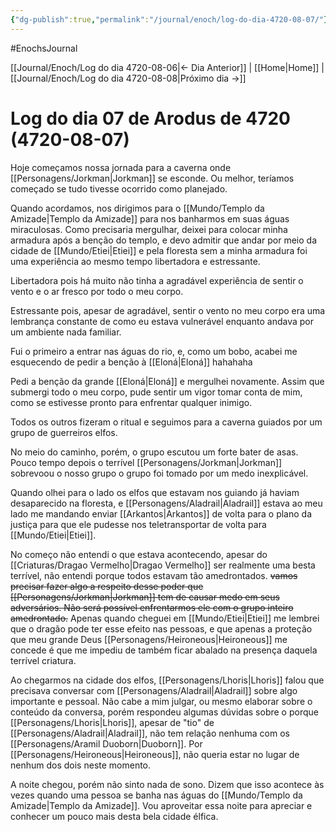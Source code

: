 ```yaml
---
{"dg-publish":true,"permalink":"/journal/enoch/log-do-dia-4720-08-07/"}
---
```


#EnochsJournal 

[[Journal/Enoch/Log do dia 4720-08-06\|<- Dia Anterior]] | [[Home\|Home]] | [[Journal/Enoch/Log do dia 4720-08-08\|Próximo dia ->]]

# Log do dia 07 de Arodus de 4720 (4720-08-07)
Hoje começamos nossa jornada para a caverna onde [[Personagens/Jorkman\|Jorkman]] se esconde. Ou melhor, teríamos começado se tudo tivesse ocorrido como planejado.

Quando acordamos, nos dirigimos para o [[Mundo/Templo da Amizade\|Templo da Amizade]] para nos banharmos em suas águas miraculosas. Como precisaria mergulhar, deixei para colocar minha armadura após a benção do templo, e devo admitir que andar por meio da cidade de [[Mundo/Etiei\|Etiei]] e pela floresta sem a minha armadura foi uma experiência ao mesmo tempo libertadora e estressante.

Libertadora pois há muito não tinha a agradável experiência de sentir o vento e o ar fresco por todo o meu corpo.

Estressante pois, apesar de agradável, sentir o vento no meu corpo era uma lembrança constante de como eu estava vulnerável enquanto andava por um ambiente nada familiar.

Fui o primeiro a entrar nas águas do rio, e, como um bobo, acabei me esquecendo de pedir a benção à [[Eloná\|Eloná]] hahahaha

Pedi a benção da grande [[Eloná\|Eloná]] e mergulhei novamente. Assim que submergi todo o meu corpo, pude sentir um vigor tomar conta de mim, como se estivesse pronto para enfrentar qualquer inimigo.

Todos os outros fizeram o ritual e seguimos para a caverna guiados por um grupo de guerreiros elfos.

No meio do caminho, porém, o grupo escutou um forte bater de asas. Pouco tempo depois o terrível [[Personagens/Jorkman\|Jorkman]] sobrevoou o nosso grupo o grupo foi tomado por um medo inexplicável. 

Quando olhei para o lado os elfos que estavam nos guiando já haviam desaparecido na floresta, e [[Personagens/Aladrail\|Aladrail]] estava ao meu lado me mandando enviar [[Arkantos\|Arkantos]] de volta para o plano da justiça para que ele pudesse nos teletransportar de volta para [[Mundo/Etiei\|Etiei]].

No começo não entendi o que estava acontecendo, apesar do [[Criaturas/Dragao Vermelho\|Dragao Vermelho]] ser realmente uma besta terrível, não entendi porque todos estavam tão amedrontados. <s class="aside-in">vamos precisar fazer algo a respeito desse poder que [[Personagens/Jorkman\|Jorkman]] tem de causar medo em seus adversários. Não será possível enfrentarmos ele com o grupo inteiro amedrontado.</s> Apenas quando cheguei em [[Mundo/Etiei\|Etiei]] me lembrei que o dragão pode ter esse efeito nas pessoas, e que apenas a proteção que meu grande Deus [[Personagens/Heironeous\|Heironeous]] me concede é que me impediu de também ficar abalado na presença daquela terrível criatura.

Ao chegarmos na cidade dos elfos, [[Personagens/Lhoris\|Lhoris]] falou que precisava conversar com [[Personagens/Aladrail\|Aladrail]] sobre algo importante e pessoal. Não cabe a mim julgar, ou mesmo elaborar sobre o conteúdo da conversa, porém respondeu algumas dúvidas sobre o porque [[Personagens/Lhoris\|Lhoris]], apesar de "tio" de [[Personagens/Aladrail\|Aladrail]], não tem relação nenhuma com os [[Personagens/Aramil Duoborn\|Duoborn]]. Por [[Personagens/Heironeous\|Heironeous]], não queria estar no lugar de nenhum dos dois neste momento.

A noite chegou, porém não sinto nada de sono. Dizem que isso acontece às vezes quando uma pessoa se banha nas águas do [[Mundo/Templo da Amizade\|Templo da Amizade]]. Vou aproveitar essa noite para apreciar e conhecer um pouco mais desta bela cidade élfica.

